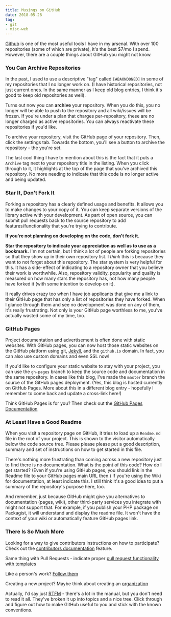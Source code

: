 ```yaml
---
title: Musings on GitHub
date: 2018-05-28
tag:
- git
- misc-web
---
```

[Github](https://github.com) is one of the most useful tools I have in my arsenal.  With over 100 repositories (some of which are private), it's the best $7/mo I spend.  However, there are a couple things about GitHub you might not know.

<!--more-->

### You Can Archive Repositories

In the past, I used to use a descriptive "tag" called `[ABAONDONED]` in some of my repositories that I no longer work on.  (I have historical repositories, not just current ones.  In the same manner as I keep old blog entries, I think it's good to keep old repositories as well).  

Turns out now you can **archive** your repository.  When you do this, you no longer will be able to push to the repository and all wiki/issues will be frozen.  If you're under a plan that charges per-repository, these are no longer charged as active repositories.  You can always reactivate these repositories if you'd like.

To archive your repository, visit the GitHub page of your repository.  Then, click the settings tab.  Towards the bottom, you'll see a button to archive the repository - the you're set.

The last cool thing I have to mention about this is the fact that it puts a `Archive` tag next to your repository title in the listing.  When you click through to it, it highlights at the top of the page that you've archived this repository.  No more needing to indicate that this code is no longer active and being updated.

### Star It, Don't Fork It

Forking a repository has a clearly defined usage and benefits. It allows you to make changes to your copy of it.  You can keep separate versions of the library active with your development. As part of open source, you can submit pull requests back to the source repository to add features/functionality that you're trying to contribute.

**If you're not planning on developing on the code, don't fork it.**

**Star the repository to indicate your appreciation as well as to use as a bookmark.**  I'm not certain, but I think a lot of people are forking repositories so that they show up in their own repository list.  I _think_ this is because they want to not forget about this repository.  The star system is very helpful for this.  It has a side-effect of indicating to a repository owner that you believe their work is worthwhile.  Also, repository validity, popularity and quality is measured on how many stars the repository has, not how many people have forked it (with some intention to develop on it).

It really drives crazy too when I have job applicants that give me a link to their GitHub page that has only a list of repositories they have forked.  When I glance through them and see no development was done on any of them, it's really frustrating. Not only is your GitHub page worthless to me, you've actually wasted some of my time, too.

### GitHub Pages

Project documentation and advertisement is often done with static websites.  With GitHub pages, you can now host those static websites on the GitHub platform using git, [Jekyll](https://jekyllrb.com), and the `github.io` domain.  In fact, you can also use custom domains and even SSL now!  

If you'd like to configure your static website to stay with your project, you can use the `gh-pages` branch to keep the source code and documentation in the same repository.  In cases like this blog, I've made the `master` branch the source of the GitHub pages deployment.  (Yes, this blog is hosted currently on GitHub Pages.  More about this in a different blog entry - hopefully I remember to come back and update a cross-link here!)

Think GitHub Pages is for you?  Then check out the [GitHub Pages Documentation](https://pages.github.com)

### At Least Have a Good Readme

When you visit a repository page on GitHub, it tries to load up a `Readme.md` file in the root of your project.  This is shown to the visitor automatically below the code source tree.  Please please please put a good description, summary and set of instructions on how to get started in this file.  

There's nothing more frustrating than coming across a new repository just to find there is no documentation.  What is the point of this code? How do I get started?  (Even if you're using GitHub pages, you should link in the Readme file to your GitHub pages main URL then.)  If you're using the Wiki for documentation, at least indicate this.  I still think it's a good idea to put a summary of the repository's purpose here, too.

And remember, just because GitHub might give you alternatives to documentation (pages, wiki), other third-party services you integrate with might not support that.  For example, if you publish your PHP package on Packagist, it will understand and display the readme file.  It won't have the context of your wiki or automatically feature GitHub pages link.

### There Is So Much More

Looking for a way to give contributors instructions on how to participate? Check out the [contributors documentation](https://help.github.com/articles/setting-guidelines-for-repository-contributors/) feature.

Same thing with Pull Requests - indicate proper [pull request functionality with templates](https://help.github.com/articles/using-templates-to-encourage-high-quality-issues-and-pull-requests-in-your-repository/)

Like a person's work?  [Follow them](https://help.github.com/articles/following-people/)

Creating a new project? Maybe think about creating an [organization](https://help.github.com/articles/managing-your-membership-in-organizations/)

Actually, I'd say just [RTFM](https://help.github.com/) - there's a lot in the manual, but you don't need to read it all.  They've broken it up into topics and a nice tree.  Click through and figure out how to make GitHub useful to you and stick with the known conventions.
